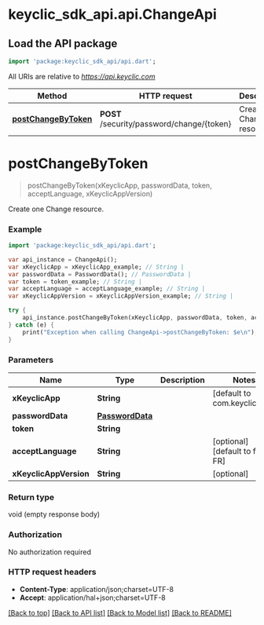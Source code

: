 # keyclic_sdk_api.api.ChangeApi

## Load the API package
```dart
import 'package:keyclic_sdk_api/api.dart';
```

All URIs are relative to *https://api.keyclic.com*

Method | HTTP request | Description
------------- | ------------- | -------------
[**postChangeByToken**](ChangeApi.md#postChangeByToken) | **POST** /security/password/change/{token} | Create one Change resource.


# **postChangeByToken**
> postChangeByToken(xKeyclicApp, passwordData, token, acceptLanguage, xKeyclicAppVersion)

Create one Change resource.

### Example 
```dart
import 'package:keyclic_sdk_api/api.dart';

var api_instance = ChangeApi();
var xKeyclicApp = xKeyclicApp_example; // String | 
var passwordData = PasswordData(); // PasswordData | 
var token = token_example; // String | 
var acceptLanguage = acceptLanguage_example; // String | 
var xKeyclicAppVersion = xKeyclicAppVersion_example; // String | 

try { 
    api_instance.postChangeByToken(xKeyclicApp, passwordData, token, acceptLanguage, xKeyclicAppVersion);
} catch (e) {
    print("Exception when calling ChangeApi->postChangeByToken: $e\n");
}
```

### Parameters

Name | Type | Description  | Notes
------------- | ------------- | ------------- | -------------
 **xKeyclicApp** | **String**|  | [default to com.keyclic.app]
 **passwordData** | [**PasswordData**](PasswordData.md)|  | 
 **token** | **String**|  | 
 **acceptLanguage** | **String**|  | [optional] [default to fr-FR]
 **xKeyclicAppVersion** | **String**|  | [optional] 

### Return type

void (empty response body)

### Authorization

No authorization required

### HTTP request headers

 - **Content-Type**: application/json;charset=UTF-8
 - **Accept**: application/hal+json;charset=UTF-8

[[Back to top]](#) [[Back to API list]](../README.md#documentation-for-api-endpoints) [[Back to Model list]](../README.md#documentation-for-models) [[Back to README]](../README.md)

